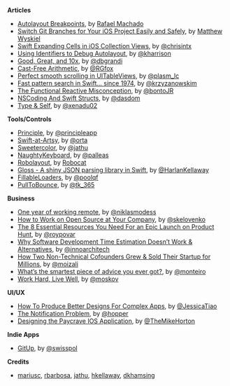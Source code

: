 **Articles**

* [Autolayout Breakpoints](http://nshint.io/blog/2015/08/17/autolayout-breakpoints/), by [Rafael Machado](https://twitter.com/rakaramos)
* [Switch Git Branches for Your iOS Project Easily and Safely](http://mattwyskiel.github.io/posts/2015/08/16/changing-branches-ios-script.html), by [Matthew Wyskiel](https://twitter.com/mattwyskiel)
* [Swift Expanding Cells in iOS Collection Views](http://www.raywenderlich.com/99087/swift-expanding-cells-ios-collection-views), by [@chrisintx](https://twitter.com/chrisintx)
* [Using Identifiers to Debug Autolayout](http://useyourloaf.com/blog/2015/08/17/using-identifiers-to-debug-autolayout.html), by [@kharrison](https://twitter.com/kharrison)
* [Good, Great, and 10x](http://dbgrandi.github.io/good_great_10x/), by [@dbgrandi](https://twitter.com/dbgrandi)
* [Cast-Free Arithmetic](http://foxinswift.com/2015/08/17/cast-free-arithmetic/), by [@RGfox](https://twitter.com/RGfox)
* [Perfect smooth scrolling in UITableViews](https://medium.com/ios-os-x-development/perfect-smooth-scrolling-in-uitableviews-fd609d5275a5), by [@plasm_lc](https://twitter.com/plasm_lc)
* [Fast pattern search in Swift... since 1974](http://blog.krzyzanowskim.com/2015/08/16/fast-pattern-search-in-swift-since-1974/), by [@krzyzanowskim](https://twitter.com/krzyzanowskim)
* [The Functional Reactive Misconception](http://sideeffects.xyz/2015/the-functional-reactive-misconception/), by [@bontoJR](https://twitter.com/bontoJR)
* [NSCoding And Swift Structs](http://swiftandpainless.com/nscoding-and-swift-structs/), by [@dasdom](https://twitter.com/dasdom)
* [Type & Self](http://www.russbishop.net/type-self), by [@xenadu02](https://twitter.com/xenadu02)

**Tools/Controls**

* [Principle](http://principleformac.com/), by [@principleapp](https://twitter.com/principleapp)
* [Swift-at-Artsy](https://github.com/orta/Swift-at-Artsy), by [@orta](https://twitter.com/orta)
* [Sweetercolor](https://github.com/jathu/Sweetercolor), by [@jathu](https://twitter.com/jathu)
* [NaughtyKeyboard](https://github.com/Palleas/NaughtyKeyboard/), by [@palleas](https://twitter.com/palleas)
* [Robolayout](https://github.com/robocat/Robolayout), by [Robocat](https://twitter.com/robocat)
* [Gloss - A shiny JSON parsing library in Swift](https://github.com/hkellaway/Gloss), by [@HarlanKellaway](https://twitter.com/HarlanKellaway)
* [FillableLoaders](https://github.com/poolqf/FillableLoaders), by [@poolqf](https://twitter.com/poolqf)
* [PullToBounce](https://github.com/entotsu/PullToBounce), by [@tk_365](https://twitter.com/tk_365)

**Business**

* [One year of working remote](http://modess.io/2015/08/16/one-year-of-working-remote/), by [@niklasmodess](https://twitter.com/niklasmodess)
* [How to Work on Open Source at Your Company](http://engineering.ifttt.com/oss/2015/08/17/open-source-at-work/), by [@skelovenko](https://twitter.com/skelovenko)
* [The 8 Essential Resources You Need For an Epic Launch on Product Hunt](http://roy.roypovarchik.com/2015/08/launch-on-product-hunt/), by [@roypovar](https://twitter.com/roypovar)
* [Why Software Development Time Estimation Doesn’t Work & Alternatives](https://medium.com/innoarchitech-innovation-architecture-technology/why-software-development-time-estimation-doesn-t-work-alternatives-423b9a5c4219), by [@innoarchitech](https://twitter.com/innoarchitech)
* [How Two Non-Technical Cofounders Grew & Sold Their Startup for Millions](https://medium.com/keep-learning-keep-growing/how-two-non-technical-cofounders-made-millions-edc824417878), by [@moizali](https://twitter.com/moizali)
* [What’s the smartest piece of advice you ever got?](https://deardesignstudent.com/round-table-fb358c987c10), by [@monteiro](https://twitter.com/monteiro)
* [Work Hard, Live Well](https://medium.com/@moskov/work-hard-live-well-ead679cb506d), by [@moskov](https://twitter.com/moskov)

**UI/UX**

* [How To Produce Better Designs For Complex Apps](http://blog.invisionapp.com/better-designs-for-complex-apps/), by [@JessicaTiao](https://twitter.com/JessicaTiao)
* [The Notification Problem](https://medium.com/@hopper_travel/the-notification-problem-50267cbabad2), by [@hopper](https://twitter.com/hopper)
* [Designing the Paycrave IOS Application](https://medium.com/@michaelhorton/designing-the-paycrave-ios-application-3af6174c9232), by [@TheMikeHorton](https://twitter.com/TheMikeHorton)

**Indie Apps**

* [GitUp](http://gitup.co/), by [@swisspol](https://twitter.com/swisspol)

**Credits**

* [mariusc](https://github.com/mariusc), [rbarbosa](https://github.com/rbarbosa), [jathu](https://github.com/jathu), [hkellaway](https://github.com/hkellaway), [dkhamsing](https://github.com/dkhamsing)
